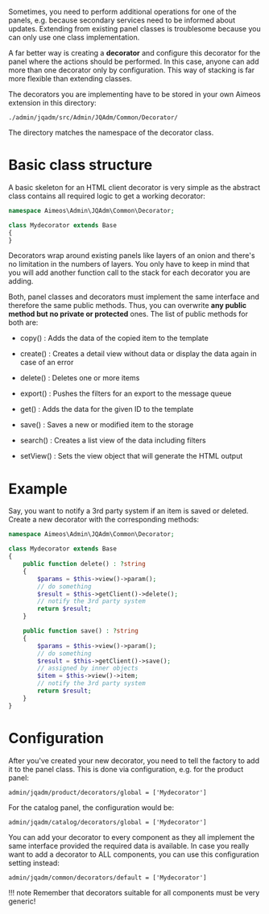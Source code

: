 Sometimes, you need to perform additional operations for one of the panels, e.g. because secondary services need to be informed about updates. Extending from existing panel classes is troublesome because you can only use one class implementation.

A far better way is creating a **decorator** and configure this decorator for the panel where the actions should be performed. In this case, anyone can add more than one decorator only by configuration. This way of stacking is far more flexible than extending classes.

The decorators you are implementing have to be stored in your own Aimeos extension in this directory:

```
./admin/jqadm/src/Admin/JQAdm/Common/Decorator/
```

The directory matches the namespace of the decorator class.

# Basic class structure

A basic skeleton for an HTML client decorator is very simple as the abstract class contains all required logic to get a working decorator:

```php
namespace Aimeos\Admin\JQAdm\Common\Decorator;

class Mydecorator extends Base
{
}
```

Decorators wrap around existing panels like layers of an onion and there's no limitation in the numbers of layers. You only have to keep in mind that you will add another function call to the stack for each decorator you are adding.

Both, panel classes and decorators must implement the same interface and therefore the same public methods. Thus, you can overwrite **any public method but no private or protected** ones. The list of public methods for both are:

* copy()
: Adds the data of the copied item to the template

* create()
: Creates a detail view without data or display the data again in case of an error

* delete()
: Deletes one or more items

* export()
: Pushes the filters for an export to the message queue

* get()
: Adds the data for the given ID to the template

* save()
: Saves a new or modified item to the storage

* search()
: Creates a list view of the data including filters

* setView()
: Sets the view object that will generate the HTML output

# Example

Say, you want to notify a 3rd party system if an item is saved or deleted. Create a new decorator with the corresponding methods:

```php
namespace Aimeos\Admin\JQAdm\Common\Decorator;

class Mydecorator extends Base
{
    public function delete() : ?string
    {
        $params = $this->view()->param();
        // do something
        $result = $this->getClient()->delete();
        // notify the 3rd party system
        return $result;
    }

    public function save() : ?string
    {
        $params = $this->view()->param();
        // do something
        $result = $this->getClient()->save();
        // assigned by inner objects
        $item = $this->view()->item;
        // notify the 3rd party system
        return $result;
    }
}
```

# Configuration

After you've created your new decorator, you need to tell the factory to add it to the panel class. This is done via configuration, e.g. for the product panel:

```
admin/jqadm/product/decorators/global = ['Mydecorator']
```

For the catalog panel, the configuration would be:

```
admin/jqadm/catalog/decorators/global = ['Mydecorator']
```

You can add your decorator to every component as they all implement the same interface provided the required data is available. In case you really want to add a decorator to ALL components, you can use this configuration setting instead:

```
admin/jqadm/common/decorators/default = ['Mydecorator']
```

!!! note
    Remember that decorators suitable for all components must be very generic!

